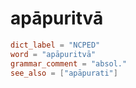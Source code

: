 # apāpuritvā

``` toml
dict_label = "NCPED"
word = "apāpuritvā"
grammar_comment = "absol."
see_also = ["apāpurati"]
```

